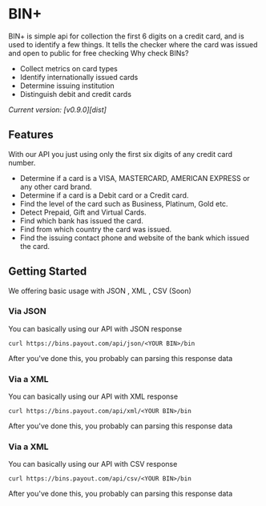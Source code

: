 BIN+
=======

BIN+ is simple api for collection the first 6 digits on a credit card, and is used to identify a few things. It tells the checker where the card was issued and open to public for free checking
Why check BINs? 

 * Collect metrics on card types
 * Identify internationally issued cards
 * Determine issuing institution
 * Distinguish debit and credit cards

*Current version: [v0.9.0][dist]*

Features
---------------
With our API you just using only the first six digits of any credit card number.

* Determine if a card is a VISA, MASTERCARD, AMERICAN EXPRESS or any other card brand.
* Determine if a card is a Debit card or a Credit card.
* Find the level of the card such as Business, Platinum, Gold etc.
* Detect Prepaid, Gift and Virtual Cards.
* Find which bank has issued the card.
* Find from which country the card was issued.
* Find the issuing contact phone and website of the bank which issued the card.

Getting Started
---------------
We offering basic usage with JSON , XML , CSV (Soon)
### Via JSON

You can basically using our API with JSON response 

``` curl
curl https://bins.payout.com/api/json/<YOUR BIN>/bin
```

After you've done this, you probably can parsing this response data

### Via a XML

You can basically using our API with XML response 

``` curl
curl https://bins.payout.com/api/xml/<YOUR BIN>/bin
```

After you've done this, you probably can parsing this response data

### Via a XML

You can basically using our API with CSV response 

``` curl
curl https://bins.payout.com/api/csv/<YOUR BIN>/bin
```

After you've done this, you probably can parsing this response data
